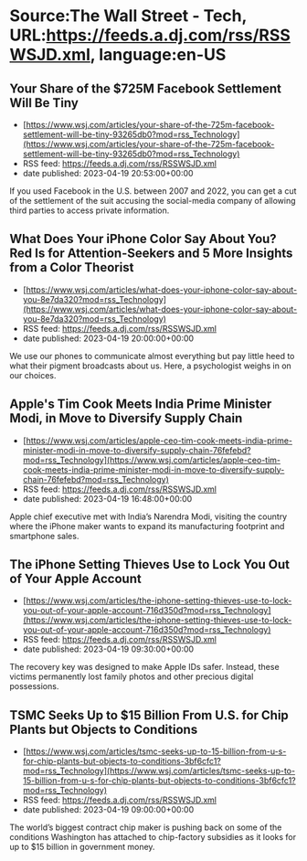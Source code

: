 # Source:The Wall Street - Tech, URL:https://feeds.a.dj.com/rss/RSSWSJD.xml, language:en-US

## Your Share of the $725M Facebook Settlement Will Be Tiny
 - [https://www.wsj.com/articles/your-share-of-the-725m-facebook-settlement-will-be-tiny-93265db0?mod=rss_Technology](https://www.wsj.com/articles/your-share-of-the-725m-facebook-settlement-will-be-tiny-93265db0?mod=rss_Technology)
 - RSS feed: https://feeds.a.dj.com/rss/RSSWSJD.xml
 - date published: 2023-04-19 20:53:00+00:00

If you used Facebook in the U.S. between 2007 and 2022, you can get a cut of the settlement of the suit accusing the social-media company of allowing third parties to access private information.

## What Does Your iPhone Color Say About You? Red Is for Attention-Seekers and 5 More Insights from a Color Theorist
 - [https://www.wsj.com/articles/what-does-your-iphone-color-say-about-you-8e7da320?mod=rss_Technology](https://www.wsj.com/articles/what-does-your-iphone-color-say-about-you-8e7da320?mod=rss_Technology)
 - RSS feed: https://feeds.a.dj.com/rss/RSSWSJD.xml
 - date published: 2023-04-19 20:00:00+00:00

We use our phones to communicate almost everything but pay little heed to what their pigment broadcasts about us. Here, a psychologist weighs in on our choices.

## Apple's Tim Cook Meets India Prime Minister Modi, in Move to Diversify Supply Chain
 - [https://www.wsj.com/articles/apple-ceo-tim-cook-meets-india-prime-minister-modi-in-move-to-diversify-supply-chain-76fefebd?mod=rss_Technology](https://www.wsj.com/articles/apple-ceo-tim-cook-meets-india-prime-minister-modi-in-move-to-diversify-supply-chain-76fefebd?mod=rss_Technology)
 - RSS feed: https://feeds.a.dj.com/rss/RSSWSJD.xml
 - date published: 2023-04-19 16:48:00+00:00

Apple chief executive met with India’s Narendra Modi, visiting the country where the iPhone maker wants to expand its manufacturing footprint and smartphone sales.

## The iPhone Setting Thieves Use to Lock You Out of Your Apple Account
 - [https://www.wsj.com/articles/the-iphone-setting-thieves-use-to-lock-you-out-of-your-apple-account-716d350d?mod=rss_Technology](https://www.wsj.com/articles/the-iphone-setting-thieves-use-to-lock-you-out-of-your-apple-account-716d350d?mod=rss_Technology)
 - RSS feed: https://feeds.a.dj.com/rss/RSSWSJD.xml
 - date published: 2023-04-19 09:30:00+00:00

The recovery key was designed to make Apple IDs safer. Instead, these victims permanently lost family photos and other precious digital possessions.

## TSMC Seeks Up to $15 Billion From U.S. for Chip Plants but Objects to Conditions
 - [https://www.wsj.com/articles/tsmc-seeks-up-to-15-billion-from-u-s-for-chip-plants-but-objects-to-conditions-3bf6cfc1?mod=rss_Technology](https://www.wsj.com/articles/tsmc-seeks-up-to-15-billion-from-u-s-for-chip-plants-but-objects-to-conditions-3bf6cfc1?mod=rss_Technology)
 - RSS feed: https://feeds.a.dj.com/rss/RSSWSJD.xml
 - date published: 2023-04-19 09:00:00+00:00

The world’s biggest contract chip maker is pushing back on some of the conditions Washington has attached to chip-factory subsidies as it looks for up to $15 billion in government money.

